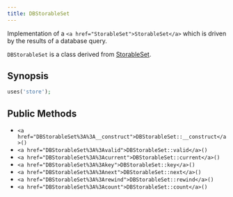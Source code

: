 ```yaml
---
title: DBStorableSet
---
```


Implementation of a `<a href="StorableSet">StorableSet</a>` which is driven by the results of a
database query.

`DBStorableSet` is a class derived from <a href="StorableSet">StorableSet</a>.

## Synopsis

```php
uses('store');
```

## Public Methods

* `<a href="DBStorableSet%3A%3A__construct">DBStorableSet::__construct</a>()`
* `<a href="DBStorableSet%3A%3Avalid">DBStorableSet::valid</a>()`
* `<a href="DBStorableSet%3A%3Acurrent">DBStorableSet::current</a>()`
* `<a href="DBStorableSet%3A%3Akey">DBStorableSet::key</a>()`
* `<a href="DBStorableSet%3A%3Anext">DBStorableSet::next</a>()`
* `<a href="DBStorableSet%3A%3Arewind">DBStorableSet::rewind</a>()`
* `<a href="DBStorableSet%3A%3Acount">DBStorableSet::count</a>()`

